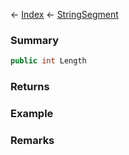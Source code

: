 ← [Index](Api-Index) ← [StringSegment](VRage.Game.ModAPI.Ingame.Utilities.StringSegment)

### Summary

```csharp
public int Length
```

### Returns

### Example

### Remarks

